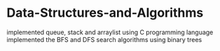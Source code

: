 # Data-Structures-and-Algorithms
implemented queue, stack and arraylist using C programming language
implemented the BFS and DFS search algorithms using binary trees

